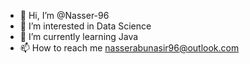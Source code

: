 - 👋 Hi, I’m @Nasser-96
- 👀 I’m interested in Data Science
- 🌱 I’m currently learning Java
- 📫 How to reach me nasserabunasir96@outlook.com

<!---
Nasser-96/Nasser-96 is a ✨ special ✨ repository because its `README.md` (this file) appears on your GitHub profile.
You can click the Preview link to take a look at your changes.
--->
